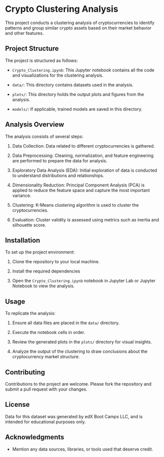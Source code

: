 # Crypto Clustering Analysis

This project conducts a clustering analysis of cryptocurrencies to identify patterns and group similar crypto assets based on their market behavior and other features.

## Project Structure

The project is structured as follows:

- `Crypto_Clustering.ipynb`: This Jupyter notebook contains all the code and visualizations for the clustering analysis.

- `data/`: This directory contains datasets used in the analysis.

- `plots/`: This directory holds the output plots and figures from the analysis.

- `models/`: If applicable, trained models are saved in this directory.

## Analysis Overview

The analysis consists of several steps:

1. Data Collection: Data related to different cryptocurrencies is gathered.

2. Data Preprocessing: Cleaning, normalization, and feature engineering are performed to prepare the data for analysis.

3. Exploratory Data Analysis (EDA): Initial exploration of data is conducted to understand distributions and relationships.

4. Dimensionality Reduction: Principal Component Analysis (PCA) is applied to reduce the feature space and capture the most important variance.

5. Clustering: K-Means clustering algorithm is used to cluster the cryptocurrencies.

6. Evaluation: Cluster validity is assessed using metrics such as inertia and silhouette score.

## Installation

To set up the project environment:

1. Clone the repository to your local machine.

2. Install the required dependencies


3. Open the `Crypto_Clustering.ipynb` notebook in Jupyter Lab or Jupyter Notebook to view the analysis.

## Usage

To replicate the analysis:

1. Ensure all data files are placed in the `data/` directory.

2. Execute the notebook cells in order.

3. Review the generated plots in the `plots/` directory for visual insights.

4. Analyze the output of the clustering to draw conclusions about the cryptocurrency market structure.

## Contributing

Contributions to the project are welcome. Please fork the repository and submit a pull request with your changes.

## License

Data for this dataset was generated by edX Boot Camps LLC, and is intended for educational purposes only.


## Acknowledgments

- Mention any data sources, libraries, or tools used that deserve credit.


